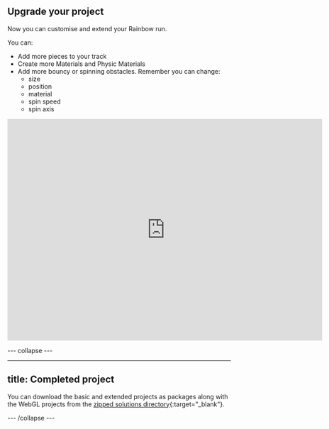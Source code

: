 ## Upgrade your project

Now you can customise and extend your Rainbow run.

You can: 
+ Add more pieces to your track
+ Create more Materials and Physic Materials
+ Add more bouncy or spinning obstacles. Remember you can change:
    + size 
    + position 
    + material 
    + spin speed 
    + spin axis

<iframe allowtransparency="true" width="710" height="500" src="https://raspberrypilearning.github.io/unity-webgl/RainbowRunUpgraded" scrolling = "no" frameborder="0"></iframe>

--- collapse ---

---
title: Completed project
---

You can download the basic and extended projects as packages along with the WebGL projects from the [zipped solutions directory](https://rpf.io/p/en/rainbow-run-get){:target="_blank"}.

--- /collapse ---